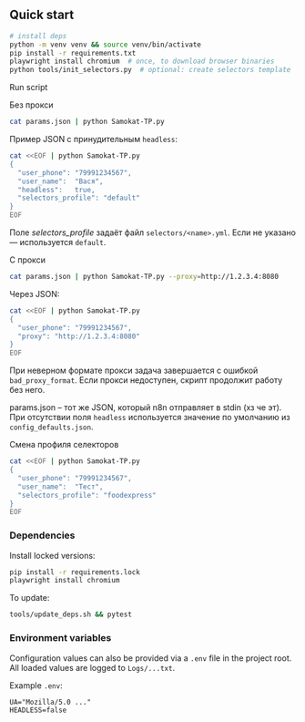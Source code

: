 ## Quick start

```bash
# install deps
python -m venv venv && source venv/bin/activate
pip install -r requirements.txt
playwright install chromium  # once, to download browser binaries
python tools/init_selectors.py  # optional: create selectors template
```

Run script

Без прокси

```bash
cat params.json | python Samokat-TP.py
```

Пример JSON с принудительным `headless`:

```bash
cat <<EOF | python Samokat-TP.py
{
  "user_phone": "79991234567",
  "user_name":  "Вася",
  "headless":   true,
  "selectors_profile": "default"
}
EOF
```

Поле *selectors_profile* задаёт файл `selectors/<name>.yml`.
Если не указано — используется `default`.

С прокси

```bash
cat params.json | python Samokat-TP.py --proxy=http://1.2.3.4:8080
```

Через JSON:

```bash
cat <<EOF | python Samokat-TP.py
{
  "user_phone": "79991234567",
  "proxy": "http://1.2.3.4:8080"
}
EOF
```

При неверном формате прокси задача завершается с ошибкой `bad_proxy_format`.
Если прокси недоступен, скрипт продолжит работу без него.

params.json – тот же JSON, который n8n отправляет в stdin (хз че эт). При отсутствии поля
`headless` используется значение по умолчанию из `config_defaults.json`.

Смена профиля селекторов

```bash
cat <<EOF | python Samokat-TP.py
{
  "user_phone": "79991234567",
  "user_name":  "Тест",
  "selectors_profile": "foodexpress"
}
EOF
```

### Dependencies

Install locked versions:

```bash
pip install -r requirements.lock
playwright install chromium
```

To update:

```bash
tools/update_deps.sh && pytest
```

### Environment variables

Configuration values can also be provided via a `.env` file in the project
root. All loaded values are logged to `Logs/...txt`.

Example `.env`:

```
UA="Mozilla/5.0 ..."
HEADLESS=false
```
